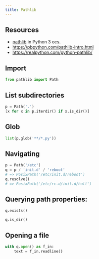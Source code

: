 ```yaml
---
title: Pathlib
---
```



## Resources

- [pathlib](https://docs.python.org/3/library/pathlib.html) in Python 3 ocs.
- https://pbpython.com/pathlib-intro.html
- https://realpython.com/python-pathlib/


## Import

```python
from pathlib import Path
```

## List subdirectories

```python
p = Path('.')
[x for x in p.iterdir() if x.is_dir()]
```

## Glob


```python
list(p.glob('**/*.py'))
```

## Navigating

```python
p = Path('/etc')
q = p / 'init.d' / 'reboot'
# => PosixPath('/etc/init.d/reboot')
q.resolve()
# => PosixPath('/etc/rc.d/init.d/halt')
```

## Querying path properties:

```python
q.exists()

q.is_dir()
```

## Opening a file

```python
with q.open() as f_in:
    text = f_in.readline()
```
